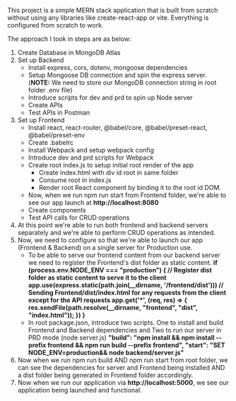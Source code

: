 This project is a simple MERN stack application that is built from scratch without using any libraries like create-react-app or vite.
Everything is configured from scratch to work.

The approach I took in steps are as below:
1. Create Database in MongoDB Atlas
2. Set up Backend
   - Install express, cors, dotenv, mongoose dependencies
   - Setup Mongoose DB connection and spin the express server. (**NOTE:** We need to store our MongoDB connection string in root folder .env file)
   - Introduce scripts for dev and prd to spin up Node server
   - Create APIs
   - Test APIs in Postman
4. Set up Frontend
   - Install react, react-router, @babel/core, @babel/preset-react, @babel/preset-env
   - Create .babelrc
   - Install Webpack and setup webpack config
   - Introduce dev and prd scripts for Webpack
   - Create root index.js to setup initial root render of the app
       - Create index.html with div id root in same folder
       - Consume root in index.js
       - Render root React component by binding it to the root id DOM.
   - Now, when we run npm run start from Frontend folder, we're able to see our app launch at **http://localhost:8080**
   - Create components
   - Test API calls for CRUD operations
5. At this point we're able to run both frontend and backend servers separately and we're able to perform CRUD operations as intended.
6. Now, we need to configure so that we're able to launch our app (Frontend & Backend) on a single server for Production use.
   -  To be able to serve our frontend content from our backend server we need to register the Frontend's dist folder as static content.
       **if (process.env.NODE_ENV === "production") {
            // Register dist folder as static content to serve it to the client
            app.use(express.static(path.join(__dirname, '/frontend/dist')))
            // Sending Frontend/dist/index.html for any requests from the client except for the API requests
            app.get('*', (req, res) => {
                res.sendFile(path.resolve(__dirname, "frontend", "dist", "index.html"));
            })
        }**
   - In root package.json, introduce two scripts. One to install and build Frontend and Backend dependencies and Two to run our server in PRD mode (node server.js)
     **"build": "npm install && npm install --prefix frontend && npm run build --prefix frontend",
     "start": "SET NODE_ENV=production&& node backend/server.js"**
7. Now when we run npm run build AND npm run start from root folder, we can see the dependencies for server and Frontend being installed AND a dist folder being
   generated in Frontend folder accordingly.
8. Now when we run our application via **http://localhost:5000**, we see our application being launched and functional.
